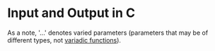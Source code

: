 # Input and Output in C
As a note, '...' denotes varied parameters (parameters that may be of different types, not [variadic functions](https://en.cppreference.com/w/c/variadic)).
